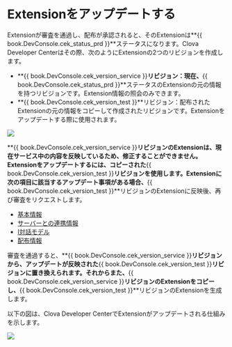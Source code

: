 # Extensionをアップデートする

Extensionが審査を通過し、配布が承認されると、そのExtensionは**{{ book.DevConsole.cek_status_prd }}**ステータスになります。Clova Developer Centerはその際、次のようにExtensionの2つのリビジョンを作成します。

* **{{ book.DevConsole.cek_version_service }}**リビジョン：現在、**{{ book.DevConsole.cek_status_prd }}**ステータスのExtensionの元の情報を持つリビジョンです。Extension情報の照会のみできます。
* **{{ book.DevConsole.cek_version_test }}**リビジョン：配布されたExtensionの元の情報をコピーして作成されたリビジョンです。Extensionをアップデートする際に使用されます。

![](/DevConsole/Resources/Images/DevConsole-Extension_List_After_Submission.png)

**{{ book.DevConsole.cek_version_service }}**リビジョンのExtensionは、現在サービス中の内容を反映しているため、修正することができません。Extensionをアップデートするには、コピーされた**{{ book.DevConsole.cek_version_test }}**リビジョンを使用します。Extensionに次の項目に該当するアップデート事項がある場合、**{{ book.DevConsole.cek_version_test }}**リビジョンのExtensionに反映後、再び審査をリクエストします。
* [基本情報](/DevConsole/Guides/CEK/Register_Extension.md#InputExtensionInfo)
* [サーバーとの連携情報](/DevConsole/Guides/CEK/Register_Extension.md#SetServerConnection)
* [I対話モデル](/DevConsole/Guides/CEK/Register_Interaction_Model.md)
* [配布情報](/DevConsole/Guides/CEK/Deploy_Extension.md)

審査を通過すると、**{{ book.DevConsole.cek_version_service }}**リビジョンから、アップデートが反映された**{{ book.DevConsole.cek_version_test }}**リビジョンに置き換えられます。それからまた、**{{ book.DevConsole.cek_version_service }}**リビジョンのExtensionをコピーし、**{{ book.DevConsole.cek_version_test }}**リビジョンのExtensionを生成します。

以下の図は、Clova Developer CenterでExtensionがアップデートされる仕組みを示します。

![](/DevConsole/Resources/Images/DevConsole-Branch_Chart_For_Extension_Update.png)

